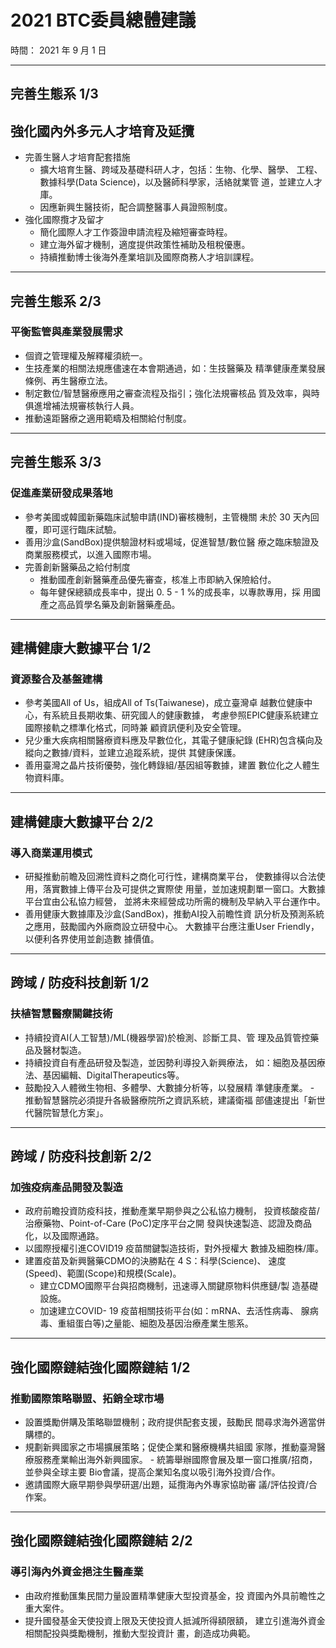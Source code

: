 # 2021 BTC委員總體建議 
時間：  2021 年 9 月 1 日 

---

## 完善生態系 1/3
## 強化國內外多元人才培育及延攬 
- 完善生醫人才培育配套措施 
	- 擴大培育生醫、跨域及基礎科研人才，包括：生物、化學、醫學、     工程、數據科學(Data Science)，以及醫師科學家，活絡就業管     道，並建立人才庫。 
	- 因應新興生醫技術，配合調整醫事人員證照制度。   
- 強化國際攬才及留才 
	- 簡化國際人才工作簽證申請流程及縮短審查時程。 
	- 建立海外留才機制，適度提供政策性補助及租稅優惠。 
	- 持續推動博士後海外產業培訓及國際商務人才培訓課程。 

---

## 完善生態系 2/3 
### 平衡監管與產業發展需求 
- 個資之管理權及解釋權須統一。 
- 生技產業的相關法規應儘速在本會期通過，如：生技醫藥及 精準健康產業發展條例、再生醫療立法。 
- 制定數位/智慧醫療應用之審查流程及指引；強化法規審核品 質及效率，與時俱進增補法規審核執行人員。 
- 推動遠距醫療之適用範疇及相關給付制度。 


---

## 完善生態系 3/3 
###  促進產業研發成果落地
- 參考美國或韓國新藥臨床試驗申請(IND)審核機制，主管機關 未於 30 天內回覆，即可逕行臨床試驗。
- 善用沙盒(SandBox)提供驗證材料或場域，促進智慧/數位醫 療之臨床驗證及商業服務模式，以進入國際市場。 
- 完善創新醫藥品之給付制度 
	- 推動國產創新醫藥產品優先審查，核准上巿即納入保險給付。 
	- 每年健保總額成長率中，提出 0. 5 - 1 %的成長率，以專款專用，採     用國產之高品質學名藥及創新醫藥產品。 
---

## 建構健康大數據平台 1/2 
### 資源整合及基盤建構 
- 參考美國All of Us，組成All of Ts(Taiwanese)，成立臺灣卓 越數位健康中心，有系統且長期收集、研究國人的健康數據， 考慮參照EPIC健康系統建立國際接軌之標準化格式，同時兼 顧資訊便利及安全管理。 
- 兒少重大疾病相關醫療資料應及早數位化，其電子健康紀錄 (EHR)包含橫向及縱向之數據/資料，並建立追蹤系統，提供 其健康保護。 
- 善用臺灣之晶片技術優勢，強化轉錄組/基因組等數據，建置 數位化之人體生物資料庫。 

---

## 建構健康大數據平台 2/2 
### 導入商業運用模式 
- 研擬推動前瞻及回溯性資料之商化可行性，建構商業平台， 使數據得以合法使用，落實數據上傳平台及可提供之實際使 用量，並加速規劃單一窗口。大數據平台宜由公私協力經營， 並將未來經營成功所需的機制及早納入平台運作中。
- 善用健康大數據庫及沙盒(SandBox)，推動AI投入前瞻性資 訊分析及預測系統之應用，鼓勵國內外廠商設立研發中心。 大數據平台應注重User Friendly，以便利各界使用並創造數 據價值。 

---

## 跨域 / 防疫科技創新 1/2 
### 扶植智慧醫療關鍵技術 
- 持續投資AI(人工智慧)/ML(機器學習)於檢測、診斷工具、管 理及品質管控藥品及醫材製造。 
- 持續投資自有產品研發及製造，並因勢利導投入新興療法， 如：細胞及基因療法、基因編輯、DigitalTherapeutics等。 
- 鼓勵投入人體微生物相、多體學、大數據分析等，以發展精 準健康產業。   - 推動智慧醫院必須提升各級醫療院所之資訊系統，建議衛福 部儘速提出「新世代醫院智慧化方案」。 

---

## 跨域 / 防疫科技創新 2/2 
### 加強疫病產品開發及製造 
- 政府前瞻投資防疫科技，推動產業早期參與之公私協力機制， 投資核酸疫苗/治療藥物、Point-of-Care (PoC)定序平台之開 發與快速製造、認證及商品化，以及國際通路。   
- 以國際授權引進COVID19 疫苗關鍵製造技術，對外授權大 數據及細胞株/庫。   
- 建置疫苗及新興醫藥CDMO的決勝點在 4 S：科學(Science)、 速度(Speed)、範圍(Scope)和規模(Scale)。 
	- 建立CDMO國際平台與招商機制，迅速導入關鍵原物料供應鏈/製     造基礎設施。 
	- 加速建立COVID- 19 疫苗相關技術平台(如：mRNA、去活性病毒、     腺病毒、重組蛋白等)之量能、細胞及基因治療產業生態系。 

---

## 強化國際鏈結強化國際鏈結 1/2 
### 推動國際策略聯盟、拓銷全球市場 
- 設置獎勵併購及策略聯盟機制；政府提供配套支援，鼓勵民 間尋求海外適當併購標的。   
- 規劃新興國家之市場擴展策略；促使企業和醫療機構共組國 家隊，推動臺灣醫療服務產業輸出海外新興國家。   - 統籌舉辦國際會展及單一窗口推廣/招商，並參與全球主要 Bio會議，提高企業知名度以吸引海外投資/合作。
- 邀請國際大廠早期參與學研選/出題，延攬海內外專家協助審 議/評估投資/合作案。 

---

## 強化國際鏈結強化國際鏈結 2/2 
### 導引海內外資金挹注生醫產業 
   - 由政府推動匯集民間力量設置精準健康大型投資基金，投 資國內外具前瞻性之重大案件。
   - 提升國發基金天使投資上限及天使投資人抵減所得額限額， 建立引進海外資金相關配投與獎勵機制，推動大型投資計 畫，創造成功典範。 




